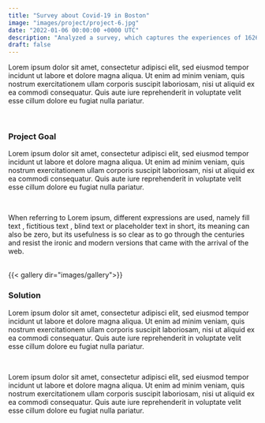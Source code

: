 ```yaml
---
title: "Survey about Covid-19 in Boston"
image: "images/project/project-6.jpg"
date: "2022-01-06 00:00:00 +0000 UTC"
description: "Analyzed a survey, which captures the experiences of 1626 Bostonians during the first months of the COVID- 19 pandemic. A follow-up survey in September-November, which had 864 participants, included an item asking whether the respondent planned to receive the COVID-19 vaccine when it became available."
draft: false
---
```


Lorem ipsum dolor sit amet, consectetur adipisci elit, sed eiusmod tempor incidunt ut labore et dolore magna aliqua.
Ut enim ad minim veniam, quis nostrum exercitationem ullam corporis suscipit laboriosam, nisi ut aliquid ex ea
commodi consequatur. Quis aute iure reprehenderit in voluptate velit esse cillum dolore eu fugiat nulla pariatur. 

<br>

### Project Goal

Lorem ipsum dolor sit amet, consectetur adipisci elit, sed eiusmod tempor incidunt ut labore et dolore magna aliqua.
Ut enim ad minim veniam, quis nostrum exercitationem ullam corporis suscipit laboriosam, nisi ut aliquid ex ea
commodi consequatur. Quis aute iure reprehenderit in voluptate velit esse cillum dolore eu fugiat nulla pariatur. 

<br>

When referring to Lorem ipsum, different expressions are used, namely fill text , fictitious text , blind text or placeholder text
in short, its meaning can also be zero, but its usefulness is so clear as to go through the centuries and resist the ironic
and modern versions that came with the arrival of the web.

<br>
<!-- internal link -->
{{< gallery dir="images/gallery">}}

<br>

### Solution

Lorem ipsum dolor sit amet, consectetur adipisci elit, sed eiusmod tempor incidunt ut labore et dolore magna aliqua.
Ut enim ad minim veniam, quis nostrum exercitationem ullam corporis suscipit laboriosam, nisi ut aliquid ex ea
commodi consequatur. Quis aute iure reprehenderit in voluptate velit esse cillum dolore eu fugiat nulla pariatur. 

<br>

Lorem ipsum dolor sit amet, consectetur adipisci elit, sed eiusmod tempor incidunt ut labore et dolore magna aliqua.
Ut enim ad minim veniam, quis nostrum exercitationem ullam corporis suscipit laboriosam, nisi ut aliquid ex ea
commodi consequatur. Quis aute iure reprehenderit in voluptate velit esse cillum dolore eu fugiat nulla pariatur. 
